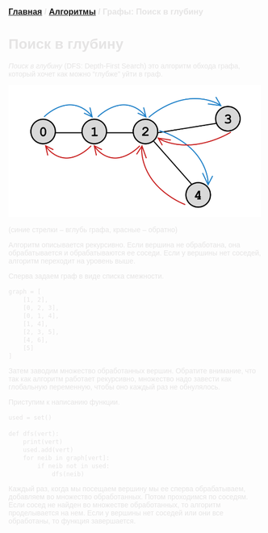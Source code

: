 <span style="color: #E5E4E4; font-family: Helvetica;">

### [Главная](index.md) / [Алгоритмы](algos.md) / Графы: Поиск в глубину

# **Поиск в глубину**

*Поиск в глубину* (DFS: Depth-First Search) это алгоритм обхода графа, который хочет как можно “глубже” уйти в граф.

<img src="dfs.png" alt="DFS" width="500"/>

(синие стрелки – вглубь графа, красные – обратно)

Алгоритм описывается рекурсивно. Если вершина не обработана, она обрабатывается и обрабатываются ее соседи. Если у вершины нет соседей, алгоритм переходит на уровень выше.

Сперва задаем граф в виде списка смежности.

    graph = [
        [1, 2],
        [0, 2, 3],
        [0, 1, 4],
        [1, 4],
        [2, 3, 5],
        [4, 6],
        [5]
    ]

Затем заводим множество обработанных вершин. Обратите внимание, что так как алгоритм работает рекурсивно, множество надо завести как глобальную переменную, чтобы оно каждый раз не обнулялось.

Приступим к написанию функции.

    used = set()
    
    def dfs(vert):
        print(vert)
        used.add(vert)
        for neib in graph[vert]:
            if neib not in used:
                dfs(neib)

Каждый раз, когда мы посещаем вершину мы ее сперва обрабатываем, добавляем во множество обработанных. Потом проходимся по соседям. Если сосед не найден во множестве обработанных, то алгоритм проделывается на нем. Если у вершины нет соседей или они все обработаны, то функция завершается.
